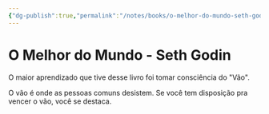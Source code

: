 ```yaml
---
{"dg-publish":true,"permalink":"/notes/books/o-melhor-do-mundo-seth-godin/","dgHomeLink":true,"dgPassFrontmatter":false,"dgShowBacklinks":true,"dgShowLocalGraph":false}
---
```


# O Melhor do Mundo - Seth Godin

O maior aprendizado que tive desse livro foi tomar consciência do "Vão".

O vão é onde as pessoas comuns desistem. Se você tem disposição pra vencer o vão, você se destaca.


